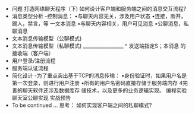 - 问题
打造网络聊天程序（下)
如何设计客户端和服务端之间的消息交互流程?
- 消息类型分析
-控制消息：
•与聊天内容无关，涉及用户状态
•连接，断开，踢人，禁言，等
一文本消息
•与聊天内容相关，用户可见消息
•公聊消息，私聊消息
- 文本消息传输模型（公聊模式)
- 文本消息传输模型（私聊模式)
_________________ ^
发送端指定S；本消息
的接收端（客户端）
-  用户登录/注册流程
-  服务端认证流程
- 简化设计
-为了重点突出基于TCP的消息传输：
•身份验证时，如果用户名是第一次登录，则进行用户注册
•所有的用户名密码直接存储于服务端内存
4完善的聊天软件还涉及数据库存
储技术，以及更多的业务逻辑实现。
编程实验 聊天室公聊实现
实战预告
-  To be continued ...
思考：
如何实现客户端之间的私聊模式?